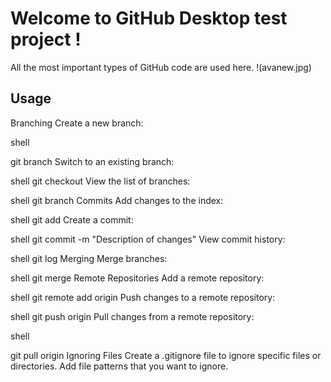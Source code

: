 # Welcome to GitHub Desktop test project !

All the most important types of GitHub code are used here.
!(avanew.jpg)
## Usage
Branching
Create a new branch:

shell

git branch <branch name>
Switch to an existing branch:

shell
git checkout <branch name>
View the list of branches:

shell
git branch
Commits
Add changes to the index:

shell
git add <file path>
Create a commit:

shell
git commit -m "Description of changes"
View commit history:

shell
git log
Merging
Merge branches:

shell
git merge <branch name>
Remote Repositories
Add a remote repository:

shell
git remote add origin <remote repository URL>
Push changes to a remote repository:

shell
git push origin <branch name>
Pull changes from a remote repository:

shell

git pull origin <branch name>
Ignoring Files
Create a .gitignore file to ignore specific files or directories. Add file patterns that you want to ignore.
